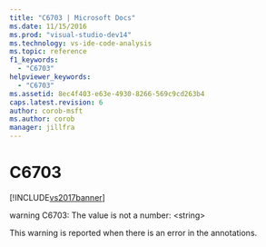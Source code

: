 ```yaml
---
title: "C6703 | Microsoft Docs"
ms.date: 11/15/2016
ms.prod: "visual-studio-dev14"
ms.technology: vs-ide-code-analysis
ms.topic: reference
f1_keywords: 
  - "C6703"
helpviewer_keywords: 
  - "C6703"
ms.assetid: 8ec4f403-e63e-4930-8266-569c9cd263b4
caps.latest.revision: 6
author: corob-msft
ms.author: corob
manager: jillfra
---
```

# C6703
[!INCLUDE[vs2017banner](../includes/vs2017banner.md)]

warning C6703: The value is not a number: \<string>  
  
 This warning is reported when there is an error in the annotations.
